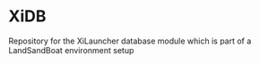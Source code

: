 # XiDB
Repository for the XiLauncher database module which is part of a LandSandBoat environment setup
